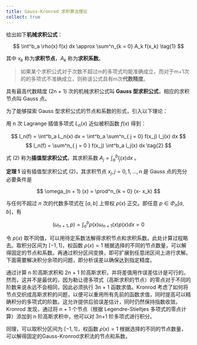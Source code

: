 ```yaml
---
title: Gauss-Kronrod 求积算法理论
collect: true
---
```


给出如下**机械求积公式**：

$$
\int^b_a \rho(x) f(x) dx \approx \sum^n_{k = 0} A_k f(x_k) \tag{1}
$$

其中 $x_k$ 称为**求积节点**，$A_k$ 称为**求积系数**。

> 如果某个求积公式对于次数不超过m的多项式均能准确成立，而对于m+1次的的多项式不准确成立，则称该公式具有m次**代数精度**。


具有最高代数精度 (2n + 1) 次的机械求积公式叫 **Gauss 型求积公式**，相应的求积节点叫 Gauss 点。

为了能够探索 Gauss 型求积公式的节点和系数的形式，引入以下理论：

用 n 次 Lagrange 插值多项式 $L_n(x)$ 近似被积函数 $f(x)$ 得到：

$$
I_n(f) = \int^b_a L_n(x) dx = \int^b_a \sum^n_{ j = 0} f(x_j) l_j(x) dx
$$
$$
I_n(f) = \sum^n_{ j = 0 } f(x_j) \int^b_a l_j(x) dx \tag{2}
$$

式 $(2)$ 称为**插值型求积公式**，其求积系数 $A_j = \int^b_a l_j(x) dx$ 。

**定理 1** 
设有插值型求积公式 $(2)$，其求积节点 $x_j, j = 0, 1, ..., n$ 是 Gauss 点的充分必要条件是

$$
\omega_(n + 1) (x) = \prod^n_{k = 0} (x- x_k)
$$

与任何不超过 $n$ 次的代数多项式在 $[a, b]$ 上带权 $\rho(x)$ 正交。即任意 $p \in \Phi_n[a, b]$，有

$$
(\omega_{n + 1} , p) = \int^b_a \rho(x) \omega_{n + 1}(x) p(x) dx = 0
$$

令 $p(x)$ 取不同值，可以用待定系数法解得求积节点和求积系数。此处计算过程略去。取积分区间为 $[-1, 1]$，权函数 $\rho(x)=1$ 根据选择的不同的节点数量，可以解得固定的节点和系数。再通过积分区间变换，即可扩展到任意闭区间上进行求解。下面需要解决积分余项的问题，即分析误差以确保达到指定精度。

通过计算 n 阶高斯求积和 2n + 1 阶高斯求积，并将差值用作误差估计是可行的。然而，这并不是最优的，因为勒让德多项式（高斯求积的节点）的零点对于不同的阶数来说永远不会相同，因此必须执行 3n + 1 函数求值。Kronrod 考虑了如何将节点交织成高斯求积的问题，以便可以重用所有先前的函数求值，同时提高可以精确积分的多项式的阶数。这允许提供后验误差估计，同时仍然保持指数收敛。Kronrod 发现，通过将 n + 1 个节点（根据 Legendre-Stieltjes 多项式的零点计算）添加到 n 阶高斯求积中，他可以对 3n+1 阶多项式进行积分。 

同理，可以取积分区间为 $[-1, 1]$，权函数 $\rho(x)=1$ 根据选择的不同的节点数量，可以解得固定的Gauss-Kronrod求积法的节点和系数。